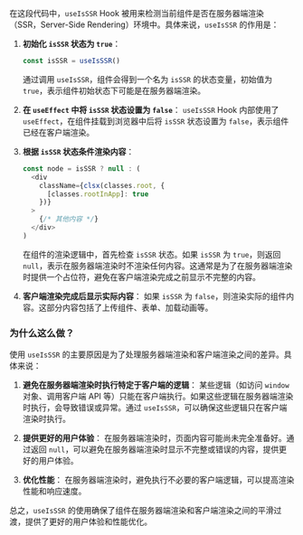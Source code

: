 在这段代码中，`useIsSSR` Hook 被用来检测当前组件是否在服务器端渲染（SSR，Server-Side Rendering）环境中。具体来说，`useIsSSR` 的作用是：

1. **初始化 `isSSR` 状态为 `true`**：
   ```javascript
   const isSSR = useIsSSR()
   ```
   通过调用 `useIsSSR`，组件会得到一个名为 `isSSR` 的状态变量，初始值为 `true`，表示组件初始状态下可能是在服务器端渲染。

2. **在 `useEffect` 中将 `isSSR` 状态设置为 `false`**：
   `useIsSSR` Hook 内部使用了 `useEffect`，在组件挂载到浏览器中后将 `isSSR` 状态设置为 `false`，表示组件已经在客户端渲染。

3. **根据 `isSSR` 状态条件渲染内容**：
   ```javascript
   const node = isSSR ? null : (
     <div
       className={clsx(classes.root, {
         [classes.rootInApp]: true
       })}
     >
       {/* 其他内容 */}
     </div>
   )
   ```
   在组件的渲染逻辑中，首先检查 `isSSR` 状态。如果 `isSSR` 为 `true`，则返回 `null`，表示在服务器端渲染时不渲染任何内容。这通常是为了在服务器端渲染时提供一个占位符，避免在客户端渲染完成之前显示不完整的内容。

4. **客户端渲染完成后显示实际内容**：
   如果 `isSSR` 为 `false`，则渲染实际的组件内容。这部分内容包括了上传组件、表单、加载动画等。

### 为什么这么做？

使用 `useIsSSR` 的主要原因是为了处理服务器端渲染和客户端渲染之间的差异。具体来说：

1. **避免在服务器端渲染时执行特定于客户端的逻辑**：
   某些逻辑（如访问 `window` 对象、调用客户端 API 等）只能在客户端执行。如果这些逻辑在服务器端渲染时执行，会导致错误或异常。通过 `useIsSSR`，可以确保这些逻辑只在客户端渲染时执行。

2. **提供更好的用户体验**：
   在服务器端渲染时，页面内容可能尚未完全准备好。通过返回 `null`，可以避免在服务器端渲染时显示不完整或错误的内容，提供更好的用户体验。

3. **优化性能**：
   在服务器端渲染时，避免执行不必要的客户端逻辑，可以提高渲染性能和响应速度。

总之，`useIsSSR` 的使用确保了组件在服务器端渲染和客户端渲染之间的平滑过渡，提供了更好的用户体验和性能优化。
